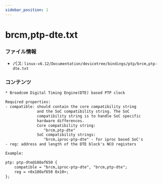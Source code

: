 ```yaml
---
sidebar_position: 1
---
```

# brcm,ptp-dte.txt

### ファイル情報

- パス: `linux-v6.12/Documentation/devicetree/bindings/ptp/brcm,ptp-dte.txt`

### コンテンツ

```txt
* Broadcom Digital Timing Engine(DTE) based PTP clock

Required properties:
- compatible: should contain the core compatibility string
              and the SoC compatibility string. The SoC
              compatibility string is to handle SoC specific
              hardware differences.
              Core compatibility string:
                 "brcm,ptp-dte"
              SoC compatibility strings:
                 "brcm,iproc-ptp-dte" - for iproc based SoC's
- reg: address and length of the DTE block's NCO registers

Example:

ptp: ptp-dte@180af650 {
	compatible = "brcm,iproc-ptp-dte", "brcm,ptp-dte";
	reg = <0x180af650 0x10>;
};

```
